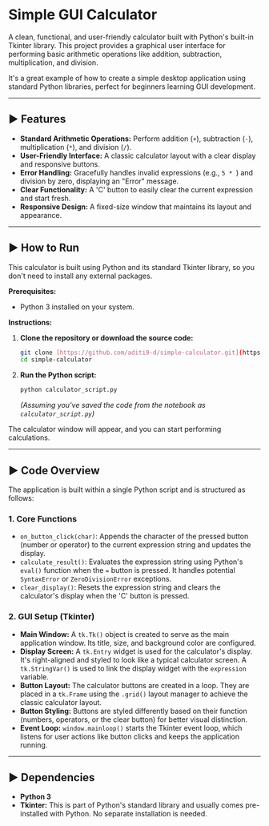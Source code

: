 # Simple GUI Calculator

A clean, functional, and user-friendly calculator built with Python's built-in Tkinter library. This project provides a graphical user interface for performing basic arithmetic operations like addition, subtraction, multiplication, and division.

It's a great example of how to create a simple desktop application using standard Python libraries, perfect for beginners learning GUI development.

---

## ► Features

- **Standard Arithmetic Operations:** Perform addition (`+`), subtraction (`-`), multiplication (`*`), and division (`/`).
- **User-Friendly Interface:** A classic calculator layout with a clear display and responsive buttons.
- **Error Handling:** Gracefully handles invalid expressions (e.g., `5 * `) and division by zero, displaying an "Error" message.
- **Clear Functionality:** A 'C' button to easily clear the current expression and start fresh.
- **Responsive Design:** A fixed-size window that maintains its layout and appearance.

---

## ► How to Run

This calculator is built using Python and its standard Tkinter library, so you don't need to install any external packages.

**Prerequisites:**
- Python 3 installed on your system.

**Instructions:**

1.  **Clone the repository or download the source code:**
    ```bash
    git clone [https://github.com/aditi9-d/simple-calculator.git](https://github.com/your-username/simple-calculator.git)
    cd simple-calculator
    ```

2.  **Run the Python script:**
    ```bash
    python calculator_script.py
    ```
    *(Assuming you've saved the code from the notebook as `calculator_script.py`)*

The calculator window will appear, and you can start performing calculations.

---

## ► Code Overview

The application is built within a single Python script and is structured as follows:

### 1. Core Functions

-   `on_button_click(char)`: Appends the character of the pressed button (number or operator) to the current expression string and updates the display.
-   `calculate_result()`: Evaluates the expression string using Python's `eval()` function when the `=` button is pressed. It handles potential `SyntaxError` or `ZeroDivisionError` exceptions.
-   `clear_display()`: Resets the expression string and clears the calculator's display when the 'C' button is pressed.

### 2. GUI Setup (Tkinter)

-   **Main Window:** A `tk.Tk()` object is created to serve as the main application window. Its title, size, and background color are configured.
-   **Display Screen:** A `tk.Entry` widget is used for the calculator's display. It's right-aligned and styled to look like a typical calculator screen. A `tk.StringVar()` is used to link the display widget with the `expression` variable.
-   **Button Layout:** The calculator buttons are created in a loop. They are placed in a `tk.Frame` using the `.grid()` layout manager to achieve the classic calculator layout.
-   **Button Styling:** Buttons are styled differently based on their function (numbers, operators, or the clear button) for better visual distinction.
-   **Event Loop:** `window.mainloop()` starts the Tkinter event loop, which listens for user actions like button clicks and keeps the application running.

---

## ► Dependencies

-   **Python 3**
-   **Tkinter:** This is part of Python's standard library and usually comes pre-installed with Python. No separate installation is needed.

